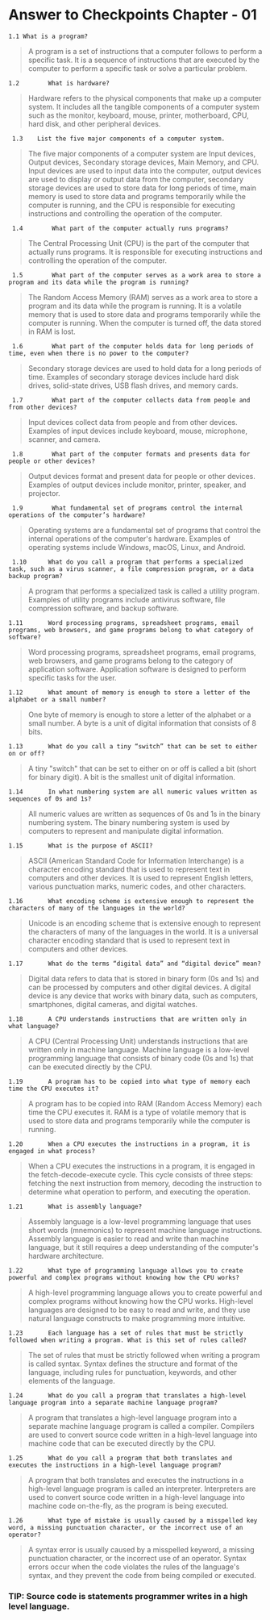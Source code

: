 # Answer to Checkpoints Chapter - 01

  `1.1 What is a program?`

> A program is a set of instructions that a computer follows to perform a specific task. It is a sequence of instructions that are executed by the computer to perform a specific task or solve a particular problem.

`1.2		What is hardware?`

> Hardware refers to the physical components that make up a computer system. It includes all the tangible components of a computer system such as the monitor, keyboard, mouse, printer, motherboard, CPU, hard disk, and other peripheral devices.

` 1.3	 List the five major components of a computer system.`

> The five major components of a computer system are Input devices, Output devices, Secondary storage devices, Main Memory, and CPU. Input devices are used to input data into the computer, output devices are used to display or output data from the computer, secondary storage devices are used to store data for long periods of time, main memory is used to store data and programs temporarily while the computer is running, and the CPU is responsible for executing instructions and controlling the operation of the computer.

` 1.4		 What part of the computer actually runs programs?`

> The Central Processing Unit (CPU) is the part of the computer that actually runs programs. It is responsible for executing instructions and controlling the operation of the computer.

` 1.5		 What part of the computer serves as a work area to store a program and its data while the program is running?`

> The Random Access Memory (RAM) serves as a work area to store a program and its data while the program is running. It is a volatile memory that is used to store data and programs temporarily while the computer is running. When the computer is turned off, the data stored in RAM is lost.

` 1.6		 What part of the computer holds data for long periods of time, even when there is no power to the computer?`

> Secondary storage devices are used to hold data for a long periods of time. Examples of secondary storage devices include hard disk drives, solid-state drives, USB flash drives, and memory cards.

` 1.7		 What part of the computer collects data from people and from other devices?`

> Input devices collect data from people and from other devices. Examples of input devices include keyboard, mouse, microphone, scanner, and camera.

` 1.8		 What part of the computer formats and presents data for people or other devices?`

> Output devices format and present data for people or other devices. Examples of output devices include monitor, printer, speaker, and projector.

` 1.9		 What fundamental set of programs control the internal operations of the computer’s hardware?`

> Operating systems are a fundamental set of programs that control the internal operations of the computer's hardware. Examples of operating systems include Windows, macOS, Linux, and Android.

` 1.10		What do you call a program that performs a specialized task, such as a virus scanner, a file compression program, or a data backup program?`

> A program that performs a specialized task is called a utility program. Examples of utility programs include antivirus software, file compression software, and backup software.

`1.11		Word processing programs, spreadsheet programs, email programs, web browsers, and game programs belong to what category of software?`

> Word processing programs, spreadsheet programs, email programs, web browsers, and game programs belong to the category of application software. Application software is designed to perform specific tasks for the user.

`1.12 		What amount of memory is enough to store a letter of the alphabet or a small number?`

> One byte of memory is enough to store a letter of the alphabet or a small number. A byte is a unit of digital information that consists of 8 bits.

`1.13 		What do you call a tiny “switch” that can be set to either on or off?`

> A tiny "switch" that can be set to either on or off is called a bit (short for binary digit). A bit is the smallest unit of digital information.

`1.14 		In what numbering system are all numeric values written as sequences of 0s and 1s?`

> All numeric values are written as sequences of 0s and 1s in the binary numbering system. The binary numbering system is used by computers to represent and manipulate digital information.

`1.15 		What is the purpose of ASCII?`

> ASCII (American Standard Code for Information Interchange) is a character encoding standard that is used to represent text in computers and other devices. It is used to represent English letters, various punctuation marks, numeric codes, and other characters.

`1.16 		What encoding scheme is extensive enough to represent the characters of many of the languages in the world?`

> Unicode is an encoding scheme that is extensive enough to represent the characters of many of the languages in the world. It is a universal character encoding standard that is used to represent text in computers and other devices.

`1.17 		What do the terms “digital data” and “digital device” mean?`

> Digital data refers to data that is stored in binary form (0s and 1s) and can be processed by computers and other digital devices. A digital device is any device that works with binary data, such as computers, smartphones, digital cameras, and digital watches.

`1.18 		A CPU understands instructions that are written only in what language?`

> A CPU (Central Processing Unit) understands instructions that are written only in machine language. Machine language is a low-level programming language that consists of binary code (0s and 1s) that can be executed directly by the CPU.

`1.19 		A program has to be copied into what type of memory each time the CPU executes it?`

> A program has to be copied into RAM (Random Access Memory) each time the CPU executes it. RAM is a type of volatile memory that is used to store data and programs temporarily while the computer is running.

`1.20 		When a CPU executes the instructions in a program, it is engaged in what process?`

> When a CPU executes the instructions in a program, it is engaged in the fetch-decode-execute cycle. This cycle consists of three steps: fetching the next instruction from memory, decoding the instruction to determine what operation to perform, and executing the operation.

`1.21 		What is assembly language?`

> Assembly language is a low-level programming language that uses short words (mnemonics) to represent machine language instructions. Assembly language is easier to read and write than machine language, but it still requires a deep understanding of the computer's hardware architecture.

`1.22 		What type of programming language allows you to create powerful and complex programs without knowing how the CPU works?`

> A high-level programming language allows you to create powerful and complex programs without knowing how the CPU works. High-level languages are designed to be easy to read and write, and they use natural language constructs to make programming more intuitive.

`1.23 		Each language has a set of rules that must be strictly followed when writing a program. What is this set of rules called?`

> The set of rules that must be strictly followed when writing a program is called syntax. Syntax defines the structure and format of the language, including rules for punctuation, keywords, and other elements of the language.

`1.24 		What do you call a program that translates a high-level language program into a separate machine language program?`

> A program that translates a high-level language program into a separate machine language program is called a compiler. Compilers are used to convert source code written in a high-level language into machine code that can be executed directly by the CPU.

`1.25 		What do you call a program that both translates and executes the instructions in a high-level language program?`

> A program that both translates and executes the instructions in a high-level language program is called an interpreter. Interpreters are used to convert source code written in a high-level language into machine code on-the-fly, as the program is being executed.

`1.26 		What type of mistake is usually caused by a misspelled key word, a missing punctuation character, or the incorrect use of an operator?`

> A syntax error is usually caused by a misspelled keyword, a missing punctuation character, or the incorrect use of an operator. Syntax errors occur when the code violates the rules of the language's syntax, and they prevent the code from being compiled or executed.

### TIP: Source code is statements programmer writes in a high level language.


